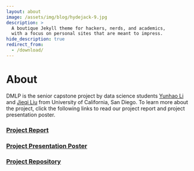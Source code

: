 ```yaml
---
layout: about
image: /assets/img/blog/hydejack-9.jpg
description: >
  A boutique Jekyll theme for hackers, nerds, and academics,
  with a focus on personal sites that are meant to impress.
hide_description: true
redirect_from:
  - /download/
---
```


# About 
DMLP is the senior capstone project by data science students [Yunhao Li](https://github.com/YunhaoLi12138) and [Jieqi Liu](https://github.com/DDDyylan) from University of California, San Diego. To learn more about the project, click the following links to read our project report and project presentation poster.
### [Project Report](https://www.google.com)
### [Project Presentation Poster](www.google.com)
### [Project Repository](www.google.com)


